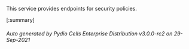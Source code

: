 






This service provides endpoints for security policies.

[:summary]

###### Auto generated by Pydio Cells Enterprise Distribution v3.0.0-rc2 on 29-Sep-2021

